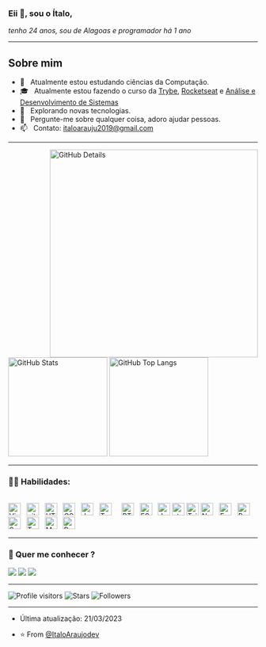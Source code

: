 ### Eii :wave:, sou o <b>Ítalo</b>,
</div>
<div align="justify">
<i>tenho 24 anos, sou de Alagoas e programador há 1 ano</i>
</div>

-----

## Sobre mim

- :telescope: &nbsp; Atualmente estou estudando ciências da Computação.
- :mortar_board: &nbsp; Atualmente estou fazendo o curso da <a href="https://www.betrybe.com/" target="_black">Trybe</a>, <a href="https://www.rocketseat.com.br/" target="_black">Rocketseat</a> e <a href="https://www.uninter.com/" target="_black">Análise e Desenvolvimento de Sistemas</a>
- :thinking: &nbsp; Explorando novas tecnologias.
- :speech_balloon: &nbsp; Pergunte-me sobre qualquer coisa, adoro ajudar pessoas.
- :mailbox: &nbsp; Contato: italoarauju2019@gmail.com

-----

<div>
<img align="right" alt="GitHub Details" width="420px" src="http://github-profile-summary-cards.vercel.app/api/cards/profile-details?username=ItaloAraujodev&theme=github_dark"/>
<img alt="GitHub Stats" width="200px" src="http://github-profile-summary-cards.vercel.app/api/cards/stats?username=ItaloAraujodev&theme=github_dark"/>
<img alt="GitHub Top Langs" width="200px" src="http://github-profile-summary-cards.vercel.app/api/cards/repos-per-language?username=ItaloAraujodev&theme=github_dark"/>
</div>

-----

### :man_technologist: Habilidades:
  
<br />
<div align="left">
<img src="https://img.shields.io/badge/VS%20Code-282C34?logo=visual-studio-code&logoColor=007ACC" alt="Visual Studio Code logo" title="Visual Studio Code" height="25" />
&nbsp;
<img src="https://img.shields.io/badge/git-282C34?logo=git&logoColor=F05032" alt="git logo" title="git" height="25" />
&nbsp;
<img src="https://img.shields.io/badge/HTML5-282C34?logo=html5&logoColor=E34F26" alt="HTML5 logo" title="HTML5" height="25" />
&nbsp;
<img src="https://img.shields.io/badge/CSS3-282C34?logo=css3&logoColor=1572B6" alt="CSS3 logo" title="CSS3" height="25" />
&nbsp;
<img src="https://img.shields.io/badge/JavaScript-282C34?logo=javascript&logoColor=F7DF1E" alt="JavaScript logo" title="JavaScript" height="25" />
&nbsp;
<img src="https://img.shields.io/badge/TypeScript-282C34?logo=typescript&logoColor=3178C6" alt="TypeScript logo" title="TypeScript" height="25" />
&nbsp;
&nbsp;
<img src="https://img.shields.io/badge/RTL-282C34?logo=RTL&logoColor=4169E1" alt="RTL logo" title="RTL" height="25" />
&nbsp;
<img src="https://img.shields.io/badge/ESLint-282C34?logo=eslint&logoColor=4B32C3" alt="ESLint logo" title="ESLint" height="25" />
&nbsp;
<img src="https://img.shields.io/badge/Jest-282C34?logo=jest&logoColor=C21325" alt="Jest logo" title="Jest" height="25" />
<img src="https://img.shields.io/static/v1?label=&message=styled-components&color=282C34&logo=styled-components&logoColor=DB7093" alt="styled-components logo" title="styled-components" height="25" />
<img src="https://img.shields.io/badge/Tailwind%20CSS-282C34?logo=tailwind-css&logoColor=38B2AC" alt="Tailwind CSS logo" title="Tailwind CSS" height="25" />
<img src="https://img.shields.io/badge/Node.js-282C34?logo=node.js&logoColor=339933" alt="Node.js logo" title="Node.js" height="25" />
&nbsp;
<img src="https://img.shields.io/badge/Express-282C34?logo=express&logoColor=FFFFFF" alt="Express.js logo" title="Express.js" height="25" />
&nbsp;
<img src="https://img.shields.io/badge/Python-282C34?logo=Python&logoColor=3776AB" alt="Python logo" title="Python" height="25" />
&nbsp;
<img src="https://img.shields.io/badge/Sequelize-282C34?logo=Sequelize&logoColor=52B0E7" alt="Sequelize logo" title="Sequelize" height="25" />
&nbsp;
<img src="https://img.shields.io/badge/TypeORM-282C34?logo=TypeORM&logoColor=52B0E7" alt="TypeORM logo" title="TypeORM" height="25" />
&nbsp;
<img src="https://img.shields.io/badge/MongoDB-282C34?logo=mongodb&logoColor=47A248" alt="MongoDB logo" title="MongoDB" height="25" />
&nbsp;
<img src="https://img.shields.io/badge/PostgreSQL-282C34?logo=PostgreSQL&logoColor=4169E1" alt="PostgreSQL logo" title="PostgreSQL" height="25" />
  
  
</div>
  
-----
 
### :speech_balloon: Quer me conhecer ?
<div> 
  <a href="ttps://www.instagram.com/italoaraujodev/" target="_blank"><img src="https://img.shields.io/badge/-Instagram-%23E4405F?style=for-the-badge&logo=instagram&logoColor=white" target="_blank"></a> 
  <a href="https://www.linkedin.com/in/italoaraujodev/" target="_blank"><img src="https://img.shields.io/badge/-LinkedIn-%230077B5?style=for-the-badge&logo=linkedin&logoColor=white" target="_blank"></a> 
<a href="https://discord.gg/R4nn2aR9U2" target="_blank"><img src="https://img.shields.io/badge/-Discord-%230077B5?style=for-the-badge&logo=Discord&logoColor=white" target="_blank"></a> 
 
-----

<div>  
<img alt="Profile visitors" src="https://komarev.com/ghpvc/?username=ItaloAraujodev"/>
<img alt="Stars" src="https://img.shields.io/github/stars/ItaloAraujodev?style=social"/>
<img alt="Followers" src="https://img.shields.io/github/followers/ItaloAraujodev?style=social"/>
</div>
  
-----
 
- Última atualização: 21/03/2023
  
- ⭐️ From [@ItaloAraujodev](https://github.com/ItaloAraujodev)
 
</div>
